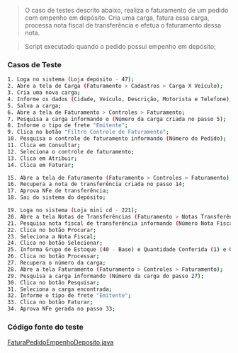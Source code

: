 ﻿> O caso de testes descrito abaixo, realiza o faturamento de um pedido com empenho em depósito. Cria uma carga, fatura essa carga, processa nota fiscal de transferência e efetua o faturamento dessa nota.

> Script executado quando o pedido possui empenho em depósito;

### Casos de Teste
```sh
1. Loga no sistema (Loja depósito - 47);
2. Abre a tela de Carga (Faturamento > Cadastros > Carga X Veículo);
3. Cria uma nova carga;
4. Informe os dados (Cidade, Veículo, Descrição, Motorista e Telefone);
5. Salva a carga;
6. Abre a tela de Faturamento > Controles > Faturamento;
7. Pesquisa a carga informando o (Número da carga criada no passo 5);
8. Informe o tipo de frete "Emitente";
9. Clica no botão "Filtro Controle de Faturamento";
10. Pesquisa o controle de faturamento informando (Número do Pedido);
11. Clica em Consultar;
12. Seleciona o controle de faturamento;
13. Clica em Atribuir;
14. Clica em Faturar;

15. Abre a tela de Faturamento (Faturamento > Controles > Faturamento);
16. Recupera a nota de transferência criada no passo 14;
17. Aprova NFe de transferência;
18. Sai do sistema do depósito;

19. Loga no sistema (Loja mini cd - 221);
20. Abre a tela Notas de Transferências (Faturamento > Notas Transferências);
21. Pesquisa nota fiscal de transferência informando (Número Nota Fiscal, Limpa Loja de Destino);
22. Clica no botão Procurar;
23. Seleciona a Nota Fiscal;
24. Clica no botão Selecionar;
25. Informa Grupo de Estoque (40 - Base) e Quantidade Conferida (1) e Observação ("Teste");
26. Clica no botão Processar;
27. Recupera o número da carga;
28. Abre a tela Faturamento (Faturamento > Controles > Faturamento);
29. Pesquisa a carga informando (Número da carga do passo 27);
30. Clica no botão Pesquisar;
31. Seleciona a carga encontrada;
32. Informe o tipo de frete "Emitente";
33. Clica no botão Faturar;
34. Aprova NFe gerada no passo 33;
```
### Código fonte do teste
[FaturaPedidoEmpenhoDeposito.java](/TestesSelenium/src/test/java/br/com/mv/test/FaturaPedidoEmpenhoDeposito.java)